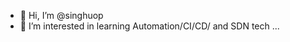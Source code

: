 - 👋 Hi, I’m @singhuop
- 👀 I’m interested in learning Automation/CI/CD/ and SDN tech ...


<!---
singhuop/singhuop is a ✨ special ✨ repository because its `README.md` (this file) appears on your GitHub profile.
You can click the Preview link to take a look at your changes.
--->
